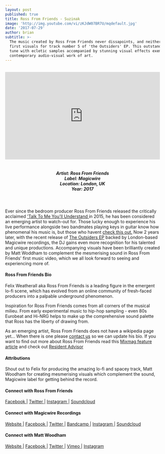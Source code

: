```yaml
---
layout: post
published: true
title: Ross From Friends - Suzinak
image: 'http://img.youtube.com/vi/zKJdW07BR7U/mqdefault.jpg'
date: '2017-07-29'
author: brian
subtitle: >-
  The music created by Ross From Friends never dissapoints, and neither has his
  first visuals for track number 5 of 'the Outsiders' EP. This outstanding lo-fi
  tune with ecletic samples accompanied by stunning visual effects exemplifies
  contemporary audio-visual work of art.
---
```

<style>.embed-container { position: relative; padding-bottom: 56.25%; height: 0; overflow: hidden; max-width: 100%; } .embed-container iframe, .embed-container object, .embed-container embed { position: absolute; top: 0; left: 0; width: 100%; height: 100%; }</style><br />
<div class="embed-container">
<iframe allowfullscreen="" frameborder="0" height="315" src="https://www.youtube.com/embed/zKJdW07BR7U?rel=0" width="560"></iframe></div>
<br>
<h5 style="text-align: center;">
Artist: Ross From Friends <br>
Label: Magicwire <br>
Location: London, UK <br>
Year: 2017
</h5>
<br>

Ever since the bedroom producer Ross From Friends released the critically acclaimed ['Talk To Me You'll Understand ](https://www.youtube.com/watch?v=8tKKNV5sXUs) in 2015, he has been considered an emerging artist to watch-out for. Those lucky enough to experience his live performance alongside two bandmates playing keys in guitar know how phenomenal his music is, but those who havent [check this out.](http://www.rwz.io/ross-from-friends-live/)  Now 2 years later, with the recent release of [The Outsiders EP](https://magicwire.bandcamp.com/album/the-outsiders) backed by London-based Magicwire recordings, the DJ gains even more recognition for his talented and unique productions. Accompanying visuals have been brilliantly created by Matt Woddham to complement the mesmerising sound in Ross From Friends' first music video, which we all look forward to seeing and experiencing more of. 

#### Ross From Friends Bio

Felix Weatherall aka Ross From Friends is a leading figure in the emergent lo-fi scene, which has evolved from an online community of fresh-faced producers into a palpable underground phenomenon.

Inspiration for Ross From Friends comes from all corners of the musical milieu. From early experimental music to hip-hop sampling - even 80s Eurobeat and Hi-NRG helps to make up the comprehensive sound palette that Ross has the liberty of drawing from.

As an emerging artist, Ross From Friends does not have a wikipedia page yet... When there is one please [contact us](http://www.rwz.io/contact) so we can update his bio. If you want to find out more about Ross From Friends read this [Mixmag feature article](http://mixmag.net/feature/impact-ross-from-friends) and check out [Resident Advisor](https://www.residentadvisor.net/dj/rossfromfriends-uk/biography)

#### Attributions

Shout out to Felix for producing the amazing lo-fi and spacey track, Matt Woodham for creating mesmerising visuals which complement the sound, Magicwire label for getting behind the record.  

#### Connect with Ross From Friends

<a class="fa fa-facebook" href="https://www.facebook.com/RossFromFriendsMusic" target="_blank"> Facebook </a> |
<a class="fa fa-twitter" href="https://twitter.com/russfrumfrunds" target="_blank"> Twitter </a> |
<a class="fa fa-instagram" href="https://www.instagram.com/rossfromfrens" target="_blank"> Instagram </a> |
<a class="fa fa-soundcloud" href="https://soundcloud.com/rossfromfriends" target="_blank"> Soundcloud </a> 

#### Connect with Magicwire Recordings 

<a class="fa fa-globe" href="http://www.magicwirerecordings.com/" target="_blank"> Website </a> |
<a class="fa fa-facebook" href="https://www.facebook.com/magicwirematerials" target="_blank"> Facebook </a> |
<a class="fa fa-twitter" href="https://twitter.com/_magicwire_" target="_blank"> Twitter </a> |
<a class="fa fa-bandcamp" href="https://magicwire.bandcamp.com/" target="_blank"> Bandcamp </a> |
<a class="fa fa-instagram" href="https://www.instagram.com/magicwirematerials" target="_blank"> Instagram </a> |
<a class="fa fa-soundcloud" href="https://soundcloud.com/magicwire" target="_blank"> Soundcloud </a> 


#### Connect with Matt Woodham 

<a class="fa fa-globe" href="http://mdoubl.eu/info/" target="_blank"> Website </a> |
<a class="fa fa-facebook" href="https://www.facebook.com/matt.woodham" target="_blank"> Facebook </a> |
<a class="fa fa-twitter" href="https://twitter.com/mattwoodham" target="_blank"> Twitter </a> |
<a class="fa fa-vimeo" href="https://vimeo.com/mwmw" target="_blank"> Vimeo </a> |
<a class="fa fa-instagram" href="https://www.instagram.com/mattwoodham" target="_blank"> Instagram </a>
